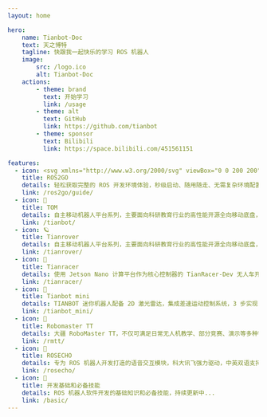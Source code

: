 ```yaml
--- 
layout: home

hero:
    name: Tianbot-Doc
    text: 天之博特
    tagline: 快跟我一起快乐的学习 ROS 机器人
    image: 
        src: /logo.ico
        alt: Tianbot-Doc
    actions:
        - theme: brand
          text: 开始学习
          link: /usage
        - theme: alt
          text: GitHub
          link: https://github.com/tianbot
        - theme: sponsor
          text: Bilibili
          link: https://space.bilibili.com/451561151

features:
  - icon: <svg xmlns="http://www.w3.org/2000/svg" viewBox="0 0 200 200"><rect x="40" y="40" width="120" height="120" rx="8" fill="#435B66"/><rect x="50" y="140" width="15" height="10" fill="#FFD700"/><rect x="70" y="140" width="15" height="10" fill="#FFD700"/><rect x="90" y="140" width="15" height="10" fill="#FFD700"/><rect x="110" y="140" width="15" height="10" fill="#FFD700"/><circle cx="140" cy="60" r="5" fill="#4CAF50"/><rect x="40" y="40" width="120" height="40" fill="#ffffff" opacity="0.05"/><text x="100" y="115" font-family="Arial" font-size="48" font-weight="bold" fill="#ffffee" text-anchor="middle">GO!</text></svg>
    title: ROS2GO
    details: 轻松获取完整的 ROS 开发环境体验，秒级启动、随用随走、无需复杂环境配置、不伤宿主 Windows 系统、多维度恢复能力让小白也可无惧折腾...
    link: /ros2go/guide/
  - icon: 🚚
    title: TOM
    details: 自主移动机器人平台系列，主要面向科研教育行业的高性能开源全向移动底盘，提供开源控制程序、开发文档，支持使用 USB、CAN、UART 等作为外部通信接口，可灵活使用打造自己独特的机器人方案...
    link: /tianbot/
  - icon: 🪐
    title: Tianrover
    details: 自主移动机器人平台系列，主要面向科研教育行业的高性能开源全向移动底盘，提供开源控制程序、开发文档，支持使用 USB、CAN、UART 等作为外部通信接口，可灵活使用打造自己独特的机器人方案...
    link: /tianrover/
  - icon: 🏁
    title: Tianracer
    details: 使用 Jetson Nano 计算平台作为核心控制器的 TianRacer-Dev 无人车开发平台的使用说明，涉及基本功能、硬件、软件的相关信息...
    link: /tianracer/
  - icon: 🚗
    title: Tianbot mini
    details: TIANBOT 迷你机器人配备 2D 激光雷达，集成差速运动控制系统，3 步实现 SLAM 建图导航，从开机到建图导航仅需数秒钟，快速帮您学习和使用 ROS 机器人操作系统控制与构建智能机器人...
    link: /tianbot_mini/
  - icon: 🚁
    title: Robomaster TT
    details: 大疆 RoboMaster TT，不仅可满足日常无人机教学、部分竞赛、演示等多种需求，也可搭配 Tianbot mini 机器人即可构成空地协同套装，让学生和老师更专注在空地协同和编队控制的学习上...
    link: /rmtt/
  - icon: 📢
    title: ROSECHO
    details: 专为 ROS 机器人开发打造的语音交互模块，科大讯飞强力驱动，中英双语支持，来为你的移动机器人加上耳朵吧...
    link: /rosecho/
  - icon: 📖
    title: 开发基础和必备技能
    details: ROS 机器人软件开发的基础知识和必备技能，持续更新中...
    link: /basic/
---
```


<style>
  :root {
  --vp-home-hero-name-color: transparent;
  --vp-home-hero-name-background: -webkit-linear-gradient(120deg, #bd34fe, #41d1ff);

  --vp-home-hero-image-background-image: linear-gradient(-45deg, #bd34fe 50%, #47caff 50%);
  --vp-home-hero-image-filter: blur(40px);
}

</style>
